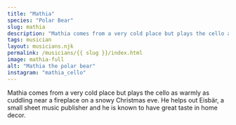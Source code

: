 ```yaml
---
title: "Mathia"
species: "Polar Bear"
slug: mathia
description: "Mathia comes from a very cold place but plays the cello as warmly as cuddling near a fireplace on a snowy Christmas eve. He helps out Eisbär, a small sheet music publisher and he is known to have great taste in home decor."
tags: musician
layout: musicians.njk
permalink: /musicians/{{ slug }}/index.html
image: mathia-full
alt: "Mathia the polar bear"
instagram: "mathia_cello"
---
```

Mathia comes from a very cold place but plays the cello as warmly as cuddling near a fireplace on a snowy Christmas eve. He helps out Eisbär, a small sheet music publisher and he is known to have great taste in home decor.
